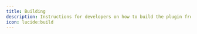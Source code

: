 ```yaml
---
title: Building
description: Instructions for developers on how to build the plugin from source, ensuring a customized and tailored version for your needs.
icon: lucide:build
---
```

